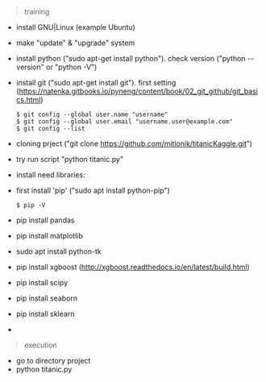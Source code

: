 > training
* install GNU|Linux (example Ubuntu)
* make "update" & "upgrade" system
* install python ("sudo apt-get install python"). check version ("python --version" or "python -V")

* install git ("sudo apt-get install git"). first setting (https://natenka.gitbooks.io/pyneng/content/book/02_git_github/git_basics.html)
 
      $ git config --global user.name "username"
      $ git config --global user.email "username.user@example.com"
      $ git config --list

* cloning prject ("git clone https://github.com/mitlonik/titanicKaggle.git")
* try run script "python titanic.py"

* install need libraries:
* first install 'pip' ("sudo apt install python-pip")
     
      $ pip -V 
* pip install pandas
* pip install matplotlib
* sudo apt install python-tk
* pip install xgboost (http://xgboost.readthedocs.io/en/latest/build.html)
* pip install scipy
* pip install seaborn
* pip install sklearn
* 

> execution
* go to directory project
* python titanic.py
